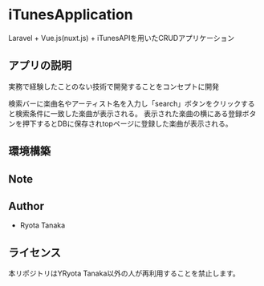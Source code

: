 # iTunesApplication

 Laravel + Vue.js(nuxt.js) + iTunesAPIを用いたCRUDアプリケーション

## アプリの説明
実務で経験したことのない技術で開発することをコンセプトに開発

検索バーに楽曲名やアーティスト名を入力し「search」ボタンをクリックすると検索条件に一致した楽曲が表示される。
表示された楽曲の横にある登録ボタンを押下するとDBに保存されtopページに登録した楽曲が表示される。

## 環境構築



## Note


## Author

* Ryota Tanaka

## ライセンス
本リポジトリはYRyota Tanaka以外の人が再利用することを禁止します。

